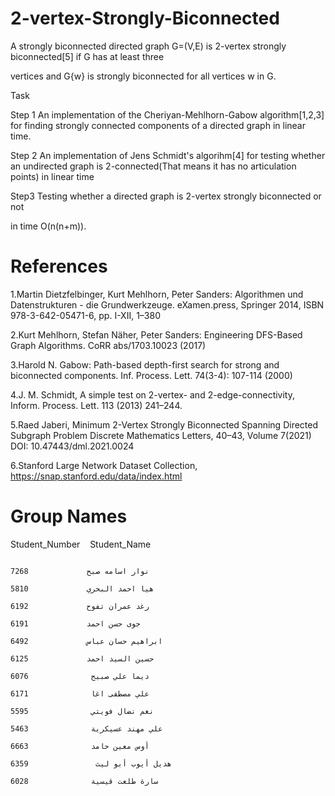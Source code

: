 # 2-vertex-Strongly-Biconnected
A strongly biconnected directed graph G=(V,E) is 2-vertex strongly biconnected[5] if G has at least three 

vertices and G\{w} is strongly biconnected for all vertices w in G.  

Task 

Step 1 An implementation of the Cheriyan-Mehlhorn-Gabow algorithm[1,2,3] for finding strongly connected components of a directed graph in linear time. 

Step 2 An implementation of Jens Schmidt's algorihm[4] for testing whether an undirected graph is 2-connected(That means it has no articulation points) in linear time 

Step3 Testing whether a directed graph is 2-vertex strongly biconnected or not 

in time O(n(n+m)). 

# References 

1.Martin Dietzfelbinger, Kurt Mehlhorn, Peter Sanders: Algorithmen und Datenstrukturen - die Grundwerkzeuge. eXamen.press, Springer 2014, ISBN 978-3-642-05471-6, pp. I-XII, 1–380 

2.Kurt Mehlhorn, Stefan Näher, Peter Sanders: Engineering DFS-Based Graph Algorithms. CoRR abs/1703.10023 (2017) 

3.Harold N. Gabow: Path-based depth-first search for strong and biconnected components. Inf. Process. Lett. 74(3-4): 107-114 (2000) 

4.J. M. Schmidt, A simple test on 2-vertex- and 2-edge-connectivity, Inform. Process. Lett. 113 (2013) 241–244. 

5.Raed Jaberi, Minimum 2-Vertex Strongly Biconnected Spanning Directed Subgraph Problem Discrete Mathematics Letters, 40–43, Volume 7(2021) DOI: 10.47443/dml.2021.0024 

6.Stanford Large Network Dataset Collection, https://snap.stanford.edu/data/index.html 



# Group Names

Student_Number    Student_Name 

                                                                                                                                                                                       نوار اسامه صبح             7268  
                                                                                                                                                                                       هيا احمد البحري             5810 
                                                                                                                                                                                      رغد عمران تفوح             6192
                                                                                                                                                                                       جوى حسن احمد             6191
                                                                                                                                                                                     ابراهيم حسان عباس             6492
                                                                                                                                                                                       حسين السيد احمد             6125
                                                                                                                                                                                       ديما علي صبيح              6076
                                                                                                                                                                                      علي مصطفى اغا              6171
                                                                                                                                                                                       نغم نضال فويتي              5595
                                                                                                                                                                                     علي مهند عسيكرية              5463
                                                                                                                                                                                       أوس معين حامد              6663
                                                                                                                                                                                    هديل أيوب أبو ليث               6359
                                                                                                                                                                                      سارة طلعت قيسية              6028
